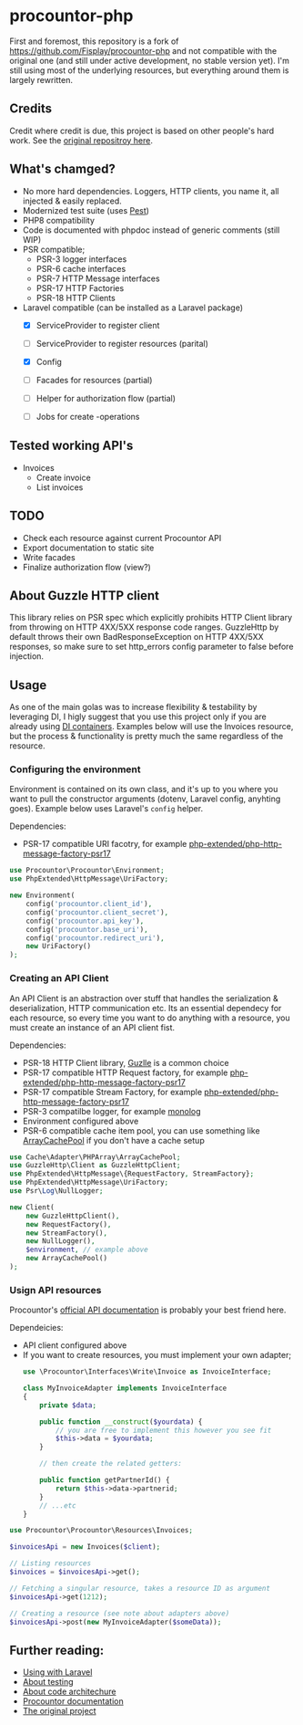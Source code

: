 # procountor-php

First and foremost, this repository is a fork of https://github.com/Fisplay/procountor-php and not compatible with the original one (and still under active development, no stable version yet). I'm still using most of the underlying resources, but everything around them is largely rewritten.


## Credits

Credit where credit is due, this project is based on other people's hard work. See the [original repositroy here](https://github.com/Fisplay/procountor-php).


## What's chamged?

- No more hard dependencies. Loggers, HTTP clients, you name it, all injected & easily replaced.
- Modernized test suite (uses [Pest](https://pestphp.com/))
- PHP8 compatibility
- Code is documented with phpdoc instead of generic comments (still WIP)
- PSR compatible;
    - PSR-3 logger interfaces
    - PSR-6 cache interfaces
    - PSR-7 HTTP Message interfaces
    - PSR-17 HTTP Factories
    - PSR-18 HTTP Clients
- Laravel compatible (can be installed as a Laravel package)
    - [x] ServiceProvider to register client
    - [ ] ServiceProvider to register resources (parital)
    - [x] Config
    - [ ] Facades for resources (partial)
    - [ ] Helper for authorization flow (partial)
    - [ ] Jobs for create -operations


## Tested working API's

- Invoices
    - Create invoice
    - List invoices


## TODO

- Check each resource against current Procountor API
- Export documentation to static site
- Write facades
- Finalize authorization flow (view?)


## About Guzzle HTTP client

This library relies on PSR spec which explicitly prohibits HTTP Client library from throwing on HTTP 4XX/5XX response code ranges.
GuzzleHttp by default throws their own BadResponseException on HTTP 4XX/5XX responses, so make sure to set http_errors config parameter to false before injection.


## Usage

As one of the main golas was to increase flexibility & testability by leveraging DI, I higly suggest that you use this project only if you are already using [DI containers](https://www.php-fig.org/psr/psr-11/). Examples below will use the Invoices resource, but the process & functionality is pretty much the same regardless of the resource.


### Configuring the environment

Environment is contained on its own class, and it's up to you where you want to pull the constructor arguments (dotenv, Laravel config, anyhting goes). Example below uses Laravel's `config` helper.

Dependencies:
- PSR-17 compatible URI facotry, for example [php-extended/php-http-message-factory-psr17](https://gitlab.com/php-extended/php-http-message-factory-psr17)

```php
use Procountor\Procountor\Environment;
use PhpExtended\HttpMessage\UriFactory;

new Environment(
    config('procountor.client_id'),
    config('procountor.client_secret'),
    config('procountor.api_key'),
    config('procountor.base_uri'),
    config('procountor.redirect_uri'),
    new UriFactory()
);
```



### Creating an API Client

An API Client is an abstraction over stuff that handles the serialization & deserialization, HTTP communication etc. Its an essential dependecy for each resource, so every time you want to do anything with a resource, you must create an instance of an API client fist.

Dependencies:
- PSR-18 HTTP Client library, [Guzlle](https://docs.guzzlephp.org/en/stable/) is a common choice
- PSR-17 compatible HTTP Request factory, for example [php-extended/php-http-message-factory-psr17](https://gitlab.com/php-extended/php-http-message-factory-psr17)
- PSR-17 compatible Stream Factory, for example [php-extended/php-http-message-factory-psr17](https://gitlab.com/php-extended/php-http-message-factory-psr17)
- PSR-3 compatilbe logger, for example [monolog](http://seldaek.github.io/monolog/)
- Environment configured above
- PSR-6 compatible cache item pool, you can use something like [ArrayCachePool](https://github.com/php-cache/array-adapter) if you don't have a cache setup

```php
use Cache\Adapter\PHPArray\ArrayCachePool;
use GuzzleHttp\Client as GuzzleHttpClient;
use PhpExtended\HttpMessage\{RequestFactory, StreamFactory};
use PhpExtended\HttpMessage\UriFactory;
use Psr\Log\NullLogger;

new Client(
    new GuzzleHttpClient(),
    new RequestFactory(),
    new StreamFactory(),
    new NullLogger(),
    $environment, // example above
    new ArrayCachePool()
);
```

### Usign API resources

Procountor's [official API documentation](https://dev.procountor.com/api-reference/) is probably your best friend here.

Dependeicies:
- API client configured above
- If you want to create resources, you must implement your own adapter;
    ```php
    use \Procountor\Interfaces\Write\Invoice as InvoiceInterface;

    class MyInvoiceAdapter implements InvoiceInterface
    {
        private $data;

        public function __construct($yourdata) {
            // you are free to implement this however you see fit
            $this->data = $yourdata;
        }

        // then create the related getters:

        public function getPartnerId() {
            return $this->data->partnerid;
        }
        // ...etc
    }
    ```

```php
use Procountor\Procountor\Resources\Invoices;

$invoicesApi = new Invoices($client);

// Listing resources
$invoices = $invoicesApi->get();

// Fetching a singular resource, takes a resource ID as argument
$invoicesApi->get(1212);

// Creating a resource (see note about adapters above)
$invoicesApi->post(new MyInvoiceAdapter($someData));
```


## Further reading:

- [Using with Laravel](./docs/laravel.md)
- [About testing](./docs/testing.md)
- [About code architechure](./docs/code_architecture.md)
- [Procountor documentation](https://dev.procountor.com/api-reference/)
- [The original project](https://github.com/Fisplay/procountor-php)
